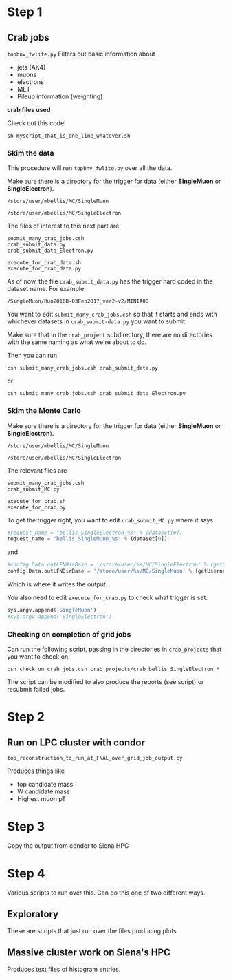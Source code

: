 # Step 1
## Crab jobs
```topbnv_fwlite.py```
Filters out basic information about 
* jets (AK4)
* muons
* electrons
* MET
* Pileup information (weighting)

**crab files used**

Check out this code!

```
sh myscript_that_is_one_line_whatever.sh
```

### Skim the data

This procedure will run ```topbnv_fwlite.py``` over all the data. 

Make sure there is a directory for the trigger for data (either **SingleMuon** or **SingleElectron**).
```
/store/user/mbellis/MC/SingleMuon

/store/user/mbellis/MC/SingleElectron
```


The files of interest to this next part are

```
submit_many_crab_jobs.csh
crab_submit_data.py
crab_submit_data_Electron.py

execute_for_crab_data.sh
execute_for_crab_data.py
```

As of now, the file ```crab_submit_data.py``` has the trigger hard coded in the dataset name. For example

```
/SingleMuon/Run2016B-03Feb2017_ver2-v2/MINIAOD
```

You want to edit ```submit_many_crab_jobs.csh``` so that it starts and ends with whichever
datasets in ```crab_submit-data.py``` you want to submit. 

Make sure that in the ```crab_project``` subdirectory, there are no directories
with the same naming as what we're about to do. 

Then you can run

```
csh submit_many_crab_jobs.csh crab_submit_data.py
```

or 

```
csh submit_many_crab_jobs.csh crab_submit_data_Electron.py
```



### Skim the Monte Carlo

Make sure there is a directory for the trigger for data (either **SingleMuon** or **SingleElectron**).
```
/store/user/mbellis/MC/SingleMuon

/store/user/mbellis/MC/SingleElectron
```

The relevant files are

```
submit_many_crab_jobs.csh
crab_submit_MC.py

execute_for_crab.sh
execute_for_crab.py
```
To get the trigger right, you want to edit ```crab_submit_MC.py``` where it says 

```python
#request_name = "bellis_SingleElectron_%s" % (dataset[0])
request_name = "bellis_SingleMuon_%s" % (dataset[0])
```
and
```python
#config.Data.outLFNDirBase = '/store/user/%s/MC/SingleElectron' % (getUsernameFromSiteDB())
config.Data.outLFNDirBase = '/store/user/%s/MC/SingleMuon' % (getUsernameFromSiteDB())
```
Which is where it writes the output. 

You also need to edit ```execute_for_crab.py``` to check what trigger is set. 

```python
sys.argv.append('SingleMuon')
#sys.argv.append('SingleElectron')
```

### Checking on completion of grid jobs 

Can run the following script, passing in the directories in ```crab_projects``` that you want to check on. 

```
csh check_on_crab_jobs.csh crab_projects/crab_bellis_SingleElectron_*
```
The script can be modified to also produce the reports (see script) or resubmit failed jobs.  


# Step 2
## Run on LPC cluster with condor
```top_reconstruction_to_run_at_FNAL_over_grid_job_output.py```

Produces things like
* top candidate mass
* W candidate mass
* Highest muon pT

# Step 3

Copy the output from condor to Siena HPC


# Step 4

Various scripts to run over this. Can do this one of two different ways.

## Exploratory
These are scripts that just run over the files producing plots

## Massive cluster work on Siena's HPC

Produces text files of histogram entries. 

